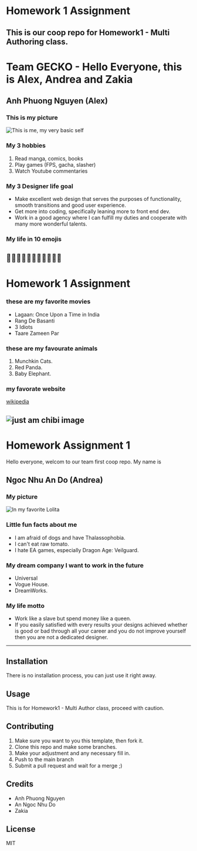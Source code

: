 # Homework 1 Assignment
This is our coop repo for Homework1 -  Multi Authoring class. 
---
# Team GECKO - Hello Everyone, this is Alex, Andrea and Zakia
## Anh Phuong Nguyen (Alex)
### This is my picture
![This is me, my very basic self](images/IMG_0688.JPG) 
### My 3 hobbies
1. Read manga, comics, books
2. Play games (FPS, gacha, slasher)
3. Watch Youtube commentaries
### My 3 Designer life goal
* Make excellent web design that serves the purposes of functionality, smooth transitions and good user experience.
* Get more into coding, specifically leaning more to front end dev.
* Work in a good agency where I can fulfill my duties and cooperate with many more wonderful talents.
### My life in 10 emojis
👸🥰👾🐍🦎💃🤦‍♀️🤟🤤🥺
---


<!-- This is the last part, do not write anything below this line-->

# Homework 1 Assignment

### these are my favorite movies
- Lagaan: Once Upon a Time in India
- Rang De Basanti
- 3 Idiots
- Taare Zameen Par

### these are my favourate animals
1. Munchkin Cats.
2. Red Panda.
3. Baby Elephant.

### my favorate website
[wikipedia](https://en.wikipedia.org/wiki/List_of_most-visited_websites)

![just am chibi image](images/chibi.jpg)
--- 

# Homework Assignment 1
Hello everyone, welcom to our team first coop repo. My name is
## Ngoc Nhu An Do (Andrea)
### My picture
![In my favorite Lolita](images/christmas.jpg)
### Little fun facts about me
* I am afraid of dogs and have Thalassophobia.
* I can't eat raw tomato.
* I hate EA games, especially Dragon Age: Veilguard.
### My dream company I want to work in the future
* Universal
* Vogue House.
* DreamWorks.
### My life motto
* Work like a slave but spend money like a queen.
* If you easily satisfied with every results your designs achieved whether is good or bad through all your career and you do not improve yourself then you are not a dedicated designer.
--- 
## Installation
There is no installation process, you can just use it right away.
## Usage
This is for Homework1 - Multi Author class, proceed with caution.
## Contributing
1. Make sure you want to you this template, then fork it.
2. Clone this repo and make some branches.
3. Make your adjustment and any necessary fill in.
4. Push to the main branch
5. Submit a pull request and wait for a merge ;)
## Credits
- Anh Phuong Nguyen
- An Ngoc Nhu Do
- Zakia
## License
MIT